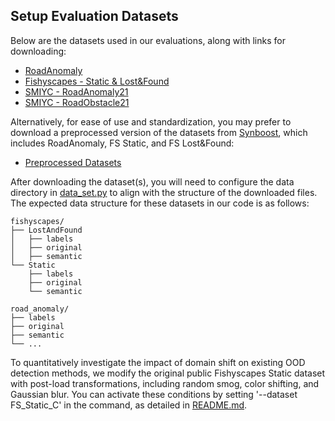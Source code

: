 ## Setup Evaluation Datasets
Below are the datasets used in our evaluations, along with links for downloading:
* [RoadAnomaly](https://www.epfl.ch/labs/cvlab/data/road-anomaly/) 
* [Fishyscapes - Static & Lost&Found](https://fishyscapes.com/) 
* [SMIYC - RoadAnomaly21](https://uni-wuppertal.sciebo.de/s/TVR7VxukVrV7fUH/download)
* [SMIYC - RoadObstacle21](https://uni-wuppertal.sciebo.de/s/wQQq2saipS339QA/download)

Alternatively, for ease of use and standardization, you may prefer to download a preprocessed version of the datasets from [Synboost](https://github.com/giandbt/synboost), 
which includes RoadAnomaly, FS Static, and FS Lost&Found:
* [Preprocessed Datasets](http://robotics.ethz.ch/~asl-datasets/Dissimilarity/data_processed.tar)

After downloading the dataset(s), you will need to configure the data directory in [data_set.py](../lib/dataset/data_set.py) to align with the structure of the downloaded files.
The expected data structure for these datasets in our code is as follows:

```
fishyscapes/
├── LostAndFound
│   ├── labels
│   ├── original
│   ├── semantic
└── Static
    ├── labels
    ├── original
    └── semantic

road_anomaly/
├── labels
├── original
├── semantic
└── ...
```
To quantitatively investigate the impact of domain shift on existing OOD detection methods, 
we modify the original public Fishyscapes Static dataset with post-load transformations,
including random smog, color shifting, and Gaussian blur.  You can activate these conditions by setting '--dataset FS_Static_C' in the command, as detailed in [README.md](../README.md).
